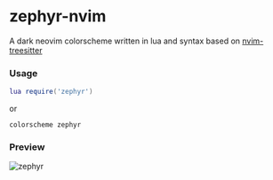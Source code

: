 # zephyr-nvim
A dark neovim colorscheme written in lua and syntax based on
[nvim-treesitter](https://github.com/nvim-treesitter/nvim-treesitter)

### Usage

```lua
lua require('zephyr')
```
or
```vim
colorscheme zephyr
```
### Preview

![zephyr](https://user-images.githubusercontent.com/41671631/95203442-577bd200-0815-11eb-9cf9-47f5c5d1b15f.png)


